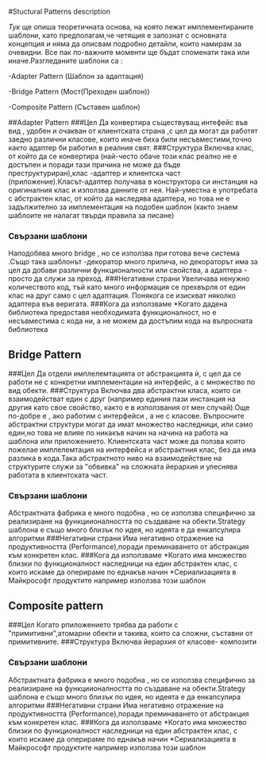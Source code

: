 #Stuctural Patterns description 

*Тук* ще опиша теоретичната основа, на която лежат имплементираните шаблони, като предполагам,че четящия е запознат с основната концепция и няма да описвам подробно детайли, които намирам за очевидни. Все пак по-важните моменти ще бъдат споменати така или иначе.Разгледаните шаблони са :

-Adapter Pattern (Шаблон за адаптация)

-Bridge Pattern (Мост(Преходен шаблон))

-Composite Pattern (Съставен шаблон) 

##Adapter Pattern
###Цел
Да конвертира съществуващ интефейс във вид , удобен и очакван от клиентската страна ,с цел да могат да работят заедно различни класове, които иначе биха били несъвместими,точно както адаптер би работил в реалния свят.
###Структура
Включва клас, от който да се конвертира (най-често обаче този клас реално не е достъпен и поради тази причина не може да бъде преструктуриран),клас -адаптер и клиентска част (приложение).Класът-адаптер получава в конструктора си инстанция на оригиналния клас и използва данните от нея. Най-уместна е употребата с абстрактен клас, от който да наследява адаптера, но това не е задължително за имплементация на подобен шаблон (както знаем шаблоите не налагат твърди правила за писане)
### Свързани шаблони 
Наподобява много bridge , но се използва при готова вече система .Също така шаблонът -декоратор много прилича, но декораторът има за цел да добави различни функционалности или свойства, а адаптера - просто да служи за преход.
###Негативни страни 
Увеличава ненужно количеството код, тъй като много информация се прехвърля от един клас на друг само с цел адаптация.
Понякога се изискват няколко адаптера във веригата.
###Кога да използваме 
*Когато дадена библиотека предоставя необходимата функционалност, но е несъвместима с кода ни, а не можем да достъпим кода на въпросната библиотека

## Bridge Pattern
###Цел
Да отдели имплелемтацията от абстракцията ѝ, с цел да се работи не с конкретни имплементации на интерфейс, а с множество по вид обекти. 
###Структура
Включва два абстрактни класа, които си взаимодействат един с друг (например единия пази инстанция на другия като свое свойство, както е в използвания от мен случай).Още по-добре е , ако работим с интерфейси , а не с класове. Въпросните абстрактни структури могат да имат множество наследници, или само един,но това не влияе по никакъв начин на начина на работа на шаблона или приложението. Клиентската част може да ползва която пожелае имплелемтация на интерфейса и абстрактния клас, без да има разлика в кода.Така абстрактното ниво на взаимодействие на структурите служи за "обвивка" на сложната йерархия и улеснява работата в клиентската част.
### Свързани шаблони
Абстрактната фабрика е много подобна , но се използва специфично за реализиране на функциионалността по създаване на обекти.Strategy шаблона е също много близък по идея, но идеята е да енкапсулира алгоритми 
###Негативни страни 
Има негативно отражение на продуктивността (Performance),поради преминаването от абстракция към конкретен клас.
###Кога да използваме 
*Когато има множество близки по функционалност наследници на един абстрактен клас, с които искаме да оперираме по еднакъв начин 
*Сериализацията в Майкрософт продуктите например използва този шаблон

## Composite pattern
###Цел
Когато рпиложението трябва да работи с "примитивни",атомарни обекти и такива, които са сложни, съставни от примитивните.
###Структура
Включва йерархия от класове- композити 
### Свързани шаблони
Абстрактната фабрика е много подобна , но се използва специфично за реализиране на функциионалността по създаване на обекти.Strategy шаблона е също много близък по идея, но идеята е да енкапсулира алгоритми 
###Негативни страни 
Има негативно отражение на продуктивността (Performance),поради преминаването от абстракция към конкретен клас.
###Кога да използваме 
*Когато има множество близки по функционалност наследници на един абстрактен клас, с които искаме да оперираме по еднакъв начин 
*Сериализацията в Майкрософт продуктите например използва този шаблон
